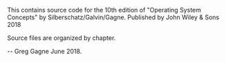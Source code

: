 This contains source code for the 10th edition of
"Operating System Concepts" by Silberschatz/Galvin/Gagne.
Published by John Wiley & Sons 2018

Source files are organized by chapter. 

-- Greg Gagne June 2018.
